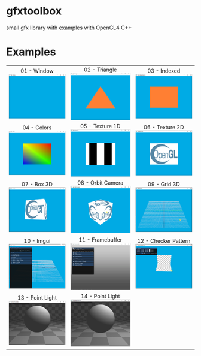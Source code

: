 # gfxtoolbox
small gfx library with examples with OpenGL4 C++

# Examples

| | | |
|:-------------------------:|:-------------------------:|:-------------------------:|
|01 - Window <br> <img width="200" src="./screenshots/01_example.PNG"> | 02 - Triangle <br> <img width="200" src="./screenshots/02_example.PNG">| 03 - Indexed <br> <img width="200" src="./screenshots/03_example.PNG">|
|04 - Colors <br> <img width="200" src="./screenshots/04_example.PNG"> | 05 - Texture 1D <br> <img width="200" src="./screenshots/05_example.PNG">| 06 - Texture 2D <br> <img width="200" src="./screenshots/06_example.PNG">|
|07 - Box 3D <br> <img width="200" src="./screenshots/07_example.gif"> |08 - Orbit Camera<br>  <img width="200" src="./screenshots/08_example.gif">| 09 - Grid 3D<br> <img width="200" src="./screenshots/09_example.gif">|
|10 - Imgui  <br> <img width="200" src="./screenshots/10_example.gif"> |11 - Framebuffer <br> <img width="200" src="./screenshots/11_example.gif"> | 12 - Checker Pattern <br> <img width="200" src="./screenshots/12_example.gif"> |
|13 - Point Light <br> <img width="200" src="./screenshots/13_example.PNG"> |14 - Point Light <br> <img width="200" src="./screenshots/13_example.PNG"> |
